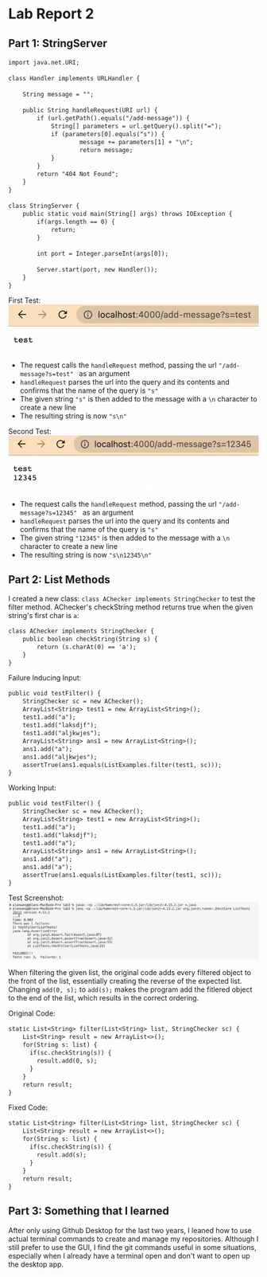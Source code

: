 # Lab Report 2

## Part 1: StringServer
```import java.io.IOException;
import java.net.URI;

class Handler implements URLHandler {

    String message = "";

    public String handleRequest(URI url) {
        if (url.getPath().equals("/add-message")) {
            String[] parameters = url.getQuery().split("=");
            if (parameters[0].equals("s")) {
                    message += parameters[1] + "\n";
                    return message;
            }
        }
        return "404 Not Found";
    }
}

class StringServer {
    public static void main(String[] args) throws IOException {
        if(args.length == 0) {
            return;
        }

        int port = Integer.parseInt(args[0]);

        Server.start(port, new Handler());
    }
}
``` 

First Test:  
![](https://raw.githubusercontent.com/alanycwang/cse15l-lab-reports/main/Screen%20Shot%202023-01-30%20at%208.29.28%20AM.png)
 - The request calls the ```handleRequest``` method, passing  the url ```"/add-message?s=test" ``` as an argument
 - ```handleRequest``` parses the url into the query and its contents and confirms that the name of the query is ```"s"```
 - The given string ```"s"``` is then added to the message with a ```\n``` character to create a new line
 - The resulting string is now ```"s\n"```
 
Second Test:  
![](https://raw.githubusercontent.com/alanycwang/cse15l-lab-reports/main/Screen%20Shot%202023-01-30%20at%208.29.43%20AM.png)
 - The request calls the ```handleRequest``` method, passing  the url ```"/add-message?s=12345" ``` as an argument
 - ```handleRequest``` parses the url into the query and its contents and confirms that the name of the query is ```"s"```
 - The given string ```"12345"``` is then added to the message with a ```\n``` character to create a new line
 - The resulting string is now ```"s\n12345\n"```

## Part 2: List Methods
I created a new class: ```class AChecker implements StringChecker``` to test the filter method. AChecker's checkString method returns true when the given string's first char is ```a```:  
```
class AChecker implements StringChecker {
    public boolean checkString(String s) {
        return (s.charAt(0) == 'a');
    }
}
```

Failure Inducing Input:  
```
public void testFilter() {
    StringChecker sc = new AChecker();
    ArrayList<String> test1 = new ArrayList<String>();
    test1.add("a");
    test1.add("laksdjf");
    test1.add("aljkwjes");
    ArrayList<String> ans1 = new ArrayList<String>();
    ans1.add("a");
    ans1.add("aljkwjes");
    assertTrue(ans1.equals(ListExamples.filter(test1, sc)));
}
```

Working Input:
```
public void testFilter() {
    StringChecker sc = new AChecker();
    ArrayList<String> test1 = new ArrayList<String>();
    test1.add("a");
    test1.add("laksdjf");
    test1.add("a");
    ArrayList<String> ans1 = new ArrayList<String>();
    ans1.add("a");
    ans1.add("a");
    assertTrue(ans1.equals(ListExamples.filter(test1, sc)));
}
```

Test Screenshot:  
![](https://raw.githubusercontent.com/alanycwang/cse15l-lab-reports/main/Screen%20Shot%202023-01-30%20at%2012.41.12%20PM.png)

When filtering the given list, the original code adds every filtered object to the front of the list, essentially creating the reverse of the expected list. Changing ```add(0, s);``` to  ```add(s);``` makes the program add the fitlered object to the end of the list, which results in the correct ordering.

Original Code:  
```
static List<String> filter(List<String> list, StringChecker sc) {
    List<String> result = new ArrayList<>();
    for(String s: list) {
      if(sc.checkString(s)) {
        result.add(0, s);
      }
    }
    return result;
}
```

Fixed Code:
```
static List<String> filter(List<String> list, StringChecker sc) {
    List<String> result = new ArrayList<>();
    for(String s: list) {
      if(sc.checkString(s)) {
        result.add(s);
      }
    }
    return result;
}
```
  
## Part 3: Something that I learned
After only using Github Desktop for the last two years, I leaned how to use actual terminal commands to create and manage my repositories. Although I still prefer to use the GUI, I find the git commands useful in some situations, especially when I already have a terminal open and don't want to open up the desktop app.
